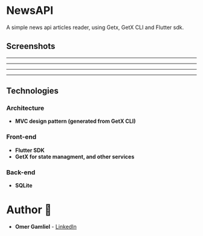 # NewsAPI

A simple news api articles reader, using Getx, GetX CLI and Flutter sdk.

## Screenshots

-------------------
-------------------
-------------------
-------------------

## Technologies
 
### Architecture
- **MVC design pattern (generated from GetX CLI)**

### Front-end
- **Flutter SDK**
- **GetX for state managment, and other services**

### Back-end
- **SQLite**

# Author 🙋

-   **Omer Gamliel** - [LinkedIn](https://www.linkedin.com/in/omer-gamliel-6a813a188/)
